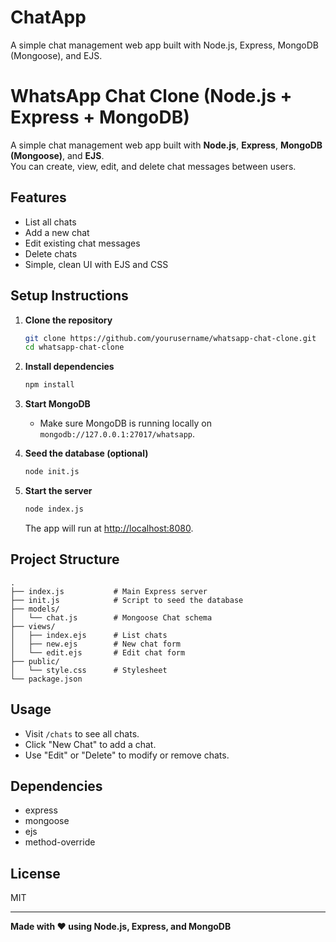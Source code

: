 # ChatApp
A simple chat management web app built with Node.js, Express, MongoDB (Mongoose), and EJS.  
# WhatsApp Chat Clone (Node.js + Express + MongoDB)

A simple chat management web app built with **Node.js**, **Express**, **MongoDB (Mongoose)**, and **EJS**.  
You can create, view, edit, and delete chat messages between users.

## Features

- List all chats
- Add a new chat
- Edit existing chat messages
- Delete chats
- Simple, clean UI with EJS and CSS

## Setup Instructions

1. **Clone the repository**
   ```bash
   git clone https://github.com/yourusername/whatsapp-chat-clone.git
   cd whatsapp-chat-clone
   ```

2. **Install dependencies**
   ```bash
   npm install
   ```

3. **Start MongoDB**
   - Make sure MongoDB is running locally on `mongodb://127.0.0.1:27017/whatsapp`.

4. **Seed the database (optional)**
   ```bash
   node init.js
   ```

5. **Start the server**
   ```bash
   node index.js
   ```
   The app will run at [http://localhost:8080](http://localhost:8080).

## Project Structure

```
.
├── index.js           # Main Express server
├── init.js            # Script to seed the database
├── models/
│   └── chat.js        # Mongoose Chat schema
├── views/
│   ├── index.ejs      # List chats
│   ├── new.ejs        # New chat form
│   └── edit.ejs       # Edit chat form
├── public/
│   └── style.css      # Stylesheet
└── package.json
```

## Usage

- Visit `/chats` to see all chats.
- Click "New Chat" to add a chat.
- Use "Edit" or "Delete" to modify or remove chats.

## Dependencies

- express
- mongoose
- ejs
- method-override

## License

MIT

---

**Made with ❤️ using Node.js, Express, and MongoDB**
